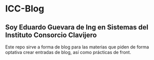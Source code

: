 # ICC-Blog
<h2>Soy Eduardo Guevara de Ing en Sistemas del Instituto Consorcio Clavijero</h2>
<p>Este repo sirve a forma de blog para las materias que piden de forma optativa crear entradas de blog, así como prácticas de front.</p>
